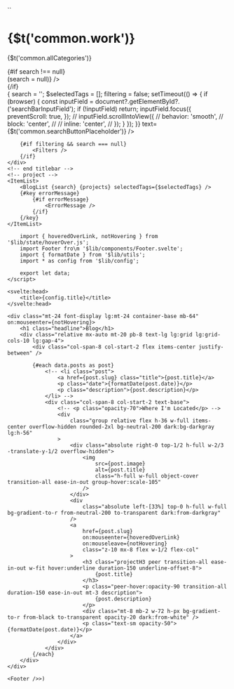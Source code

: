 ``
<script lang="ts">
	import SearchBar from '../../lib/components/SearchBar/SearchBar.svelte';
	import ErrorMessage from '$lib/components/ItemList/ErrorMessage.svelte';
	import FilterButton from '$lib/components/Filters/FilterButton.svelte';
	import CloseButton from '$lib/components/Filters/CloseButton.svelte';
	import { projects, selectedTags } from '$lib/projects/projects';
	import ItemList from '$lib/components/ItemList/ItemList.svelte';
	import Filters from '$lib/components/Filters/Filters.svelte';
	import { crossfade, fade, fly } from 'svelte/transition';
	import { queryParam } from 'sveltekit-search-params';
	import BlogList from './components/BlogList.svelte';
	import Footer from '$lib/components/Footer.svelte';
	import Link from '$lib/components/UI/Link.svelte';
	import { browser } from '$app/environment';
	import { quadOut } from 'svelte/easing';
	import { onDestroy } from 'svelte';
	import { t } from '$lib/lang';

	let filtering: boolean = false;

	const includesSome = (arr: any[], values: any[]) => values.some((v) => arr.includes(v));

	let errorMessage: boolean = false;

	// Tags
	const checkIfNoMatch = () => {
		let count: number = 0;
		count = 0;
		if ($selectedTags.length > 0) {
			for (let pr of projects) {
				if (includesSome(pr.tags, $selectedTags)) {
					count = count + 1;
				}
			}
			if (count == 0) {
				errorMessage = true;
				return;
			}
		}
		errorMessage = false;
	};

	$: $selectedTags, checkIfNoMatch();

	const searchParam = queryParam('search');

	let initialSearchValue = $searchParam;
	let search: string | null = $searchParam;
	let searchHasChanged = false;

	$: searchHasChanged = search !== initialSearchValue;

	$: if ($searchParam === null || searchHasChanged) searchParam.set(search === '' ? null : search);

	onDestroy(() => {
		searchParam.set(null);
	});

	const [send, receive] = crossfade({
		duration: 200,
		fallback: (node) => fade(node),
	});
</script>

<title>Work - Enes Bala</title>

<!-- work -->
<div class="mx-auto mt-24 w-full font-display lg:w-10/12">
	<h1 class="headline mx-4 lg:mx-0">{$t('common.work')}</h1>
	<div class="relative mx-auto mt-24 text-xl lg:grid lg:grid-cols-10">
		<div class="mx-4 flex items-center justify-between lg:col-span-10 lg:mx-0 lg:mb-0 xl:col-start-2">
			<!-- titlebar -->
			<div class="col-span-2 col-start-2">
				<p class="font-semibold">{$t('common.allCategories')}</p>
			</div>
			<div class="col-span-6 col-start-5 row-start-2 flex cursor-pointer justify-end space-x-8 lg:cursor-none">
				<div class="flex items-center space-x-2">
					{#if search !== null}
						<div
							in:fly|local={{ x: 50, duration: 250 }}
							out:fly|local={{ opacity: 0, x: 50, duration: 250, easing: quadOut }}
							class="hidden lg:block"
						>
							<CloseButton onClick={() => (search = null)} />
						</div>
					{/if}
					<div class="z-10 rounded-full bg-neutral-50 dark:bg-black">
						<Link
							onClick={() => {
								search = '';
								$selectedTags = [];
								filtering = false;
								setTimeout(() => {
									if (browser) {
										const inputField = document?.getElementById?.('searchBarInputField');
										if (!inputField) return;
										inputField.focus({
											preventScroll: true,
										});
										// inputField.scrollIntoView({
										// 	behavior: 'smooth',
										// 	block: 'center',
										// 	// inline: 'center',
										// });
									}
								});
							}}
							text={$t('common.searchButtonPlaceholder')}
						/>
					</div>
				</div>
				<FilterButton bind:filtering searching={search !== null} />
			</div>
		</div>
		<SearchBar bind:search />

		{#if filtering && search === null}
			<Filters />
		{/if}
	</div>
	<!-- end titlebar -->
	<!-- project -->
	<ItemList>
		<BlogList {search} {projects} selectedTags={$selectedTags} />
		{#key errorMessage}
			{#if errorMessage}
				<ErrorMessage />
			{/if}
		{/key}
	</ItemList>
</div>
<!-- end contact -->

<!-- footer -->
<div class="mx-auto mt-24 font-display lg:mt-96">
	<Footer />
</div>

```](<%3Cscript lang="ts"%3E
	import { hoveredOverLink, notHovering } from '$lib/state/hoverOver.js';
	import Footer fro\m '$lib/components/Footer.svelte';
	import { formatDate } from '$lib/utils';
	import * as config from '$lib/config';

	export let data;
</script>

<svelte:head>
	<title>{config.title}</title>
</svelte:head>

<div class="mt-24 font-display lg:mt-24 container-base mb-64" on:mouseenter={notHovering}>
	<h1 class="headline">Blog</h1>
	<div class="relative mx-auto mt-20 pb-8 text-lg lg:grid lg:grid-cols-10 lg:gap-4">
		<div class="col-span-8 col-start-2 flex items-center justify-between" />

		{#each data.posts as post}
			<!-- <li class="post">
				<a href={post.slug} class="title">{post.title}</a>
				<p class="date">{formatDate(post.date)}</p>
				<p class="description">{post.description}</p>
			</li> -->
			<div class="col-span-8 col-start-2 text-base">
				<!-- <p class="opacity-70">Where I'm Located</p> -->
				<div
					class="group relative flex h-36 w-full items-center overflow-hidden rounded-2xl bg-neutral-200 dark:bg-darkgray lg:h-56"
				>
					<div class="absolute right-0 top-1/2 h-full w-2/3 -translate-y-1/2 overflow-hidden">
						<img
							src={post.image}
							alt={post.title}
							class="h-full w-full object-cover transition-all ease-in-out group-hover:scale-105"
						/>
					</div>
					<div
						class="absolute left-[33%] top-0 h-full w-full bg-gradient-to-r from-neutral-200 to-transparent dark:from-darkgray"
					/>
					<a
						href={post.slug}
						on:mouseenter={hoveredOverLink}
						on:mouseleave={notHovering}
						class="z-10 mx-8 flex w-1/2 flex-col"
					>
						<h3 class="projectH3 peer transition-all ease-in-out w-fit hover:underline duration-150 underline-offset-8">
							{post.title}
						</h3>
						<p class="peer-hover:opacity-90 transition-all duration-150 ease-in-out mt-3 description">
							{post.description}
						</p>
						<div class="mt-8 mb-2 w-72 h-px bg-gradient-to-r from-black to-transparent opacity-20 dark:from-white" />
						<p class="text-sm opacity-50">{formatDate(post.date)}</p>
					</a>
				</div>
			</div>
		{/each}
	</div>
</div>

<Footer />>)
```